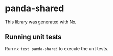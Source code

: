 # panda-shared

This library was generated with [Nx](https://nx.dev).

## Running unit tests

Run `nx test panda-shared` to execute the unit tests.
